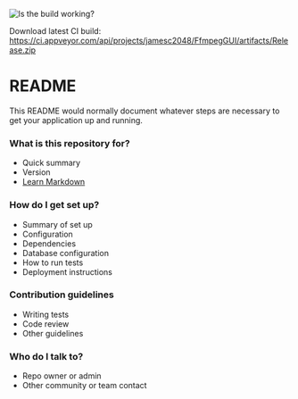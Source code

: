 ![Is the build working?](https://ci.appveyor.com/api/projects/status/32r7s2skrgm9ubva?retina=true "Build pass status")

Download latest CI build:
https://ci.appveyor.com/api/projects/jamesc2048/FfmpegGUI/artifacts/Release.zip

# README #

This README would normally document whatever steps are necessary to get your application up and running.

### What is this repository for? ###

* Quick summary
* Version
* [Learn Markdown](https://bitbucket.org/tutorials/markdowndemo)

### How do I get set up? ###

* Summary of set up
* Configuration
* Dependencies
* Database configuration
* How to run tests
* Deployment instructions

### Contribution guidelines ###

* Writing tests
* Code review
* Other guidelines

### Who do I talk to? ###

* Repo owner or admin
* Other community or team contact

